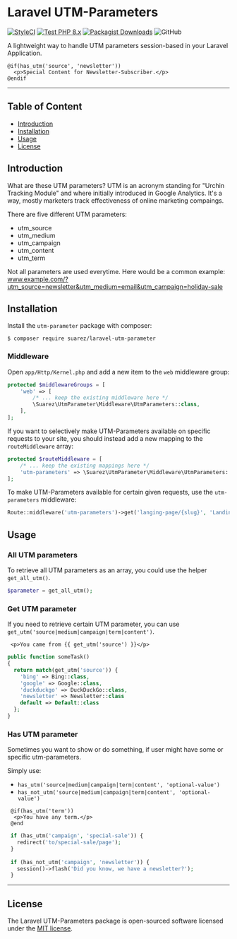 # Laravel UTM-Parameters

[![StyleCI](https://github.styleci.io/repos/448347178/shield?branch=main)](https://github.styleci.io/repos/448347178?branch=main)
[![Test PHP 8.x](https://github.com/toni-suarez/laravel-utm-parameter/actions/workflows/tests-php8.yml/badge.svg?branch=main)](https://github.com/toni-suarez/laravel-utm-parameter/actions/workflows/tests-php8.yml)
[![Packagist Downloads](https://img.shields.io/packagist/dt/suarez/laravel-utm-parameter)](https://packagist.org/packages/suarez/laravel-utm-parameter)
![GitHub](https://img.shields.io/github/license/toni-suarez/laravel-utm-parameter)


A lightweight way to handle UTM parameters session-based in your Laravel Application.

```blade
@if(has_utm('source', 'newsletter'))
  <p>Special Content for Newsletter-Subscriber.</p>
@endif
```

---

## Table of Content

- [Introduction](#introduction)
- [Installation](#installation)
- [Usage](#usage)
- [License](#license)

## Introduction

What are these UTM parameters? UTM is an acronym standing for "Urchin Tracking Module" and where initially introduced in Google Analytics. It's a way, mostly marketers track effectiveness of online marketing compaings.

There are five different UTM parameters:
- utm_source
- utm_medium
- utm_campaign
- utm_content
- utm_term

Not all parameters are used everytime. 
Here would be a common example: www.example.com/?utm_source=newsletter&utm_medium=email&utm_campaign=holiday-sale


## Installation

Install the `utm-parameter` package with composer:

```
$ composer require suarez/laravel-utm-parameter
```

### Middleware

Open `app/Http/Kernel.php` and add a new item to the `web` middleware group:

```php
protected $middlewareGroups = [
    'web' => [
        /* ... keep the existing middleware here */
        \Suarez\UtmParameter\Middleware\UtmParameters::class,
    ],
];
```

If you want to selectively make UTM-Parameters available on specific requests to your site, you should instead add a new mapping to the `routeMiddleware` array:

```php
protected $routeMiddleware = [
    /* ... keep the existing mappings here */
    'utm-parameters' => \Suarez\UtmParameter\Middleware\UtmParameters::class,
];
```

To make UTM-Parameters available for certain given requests, use the `utm-parameters` middleware:

```php
Route::middleware('utm-parameters')->get('langing-page/{slug}', 'LandingPageController@show');
```

## Usage

### All UTM parameters

To retrieve all UTM parameters as an array, you could use the helper `get_all_utm()`.

```php
$parameter = get_all_utm();
```

###  Get UTM parameter

If you need to retrieve certain UTM parameter, you can use `get_utm('source|medium|campaign|term|content')`.

```blade
 <p>You came from {{ get_utm('source') }}</p>
```

```php
public function someTask()
{
  return match(get_utm('source')) {
    'bing' => Bing::class,
    'google' => Google::class,
    'duckduckgo' => DuckDuckGo::class,
    'newsletter' => Newsletter::class
    default => Default::class
  };
}
```

### Has UTM parameter

Sometimes you want to show or do something, if user might have some or specific utm-parameters. 

Simply use:
- `has_utm('source|medium|campaign|term|content', 'optional-value')`
- `has_not_utm('source|medium|campaign|term|content', 'optional-value')`

```blade
 @if(has_utm('term'))
  <p>You have any term.</p>
 @end
```

```php
 if (has_utm('campaign', 'special-sale')) {
   redirect('to/special-sale/page');
 }
 
 if (has_not_utm('campaign', 'newsletter')) {
   session()->flash('Did you know, we have a newsletter?');
 }
```

---

## License

The Laravel UTM-Parameters package is open-sourced software licensed under the [MIT license](https://opensource.org/licenses/MIT).
